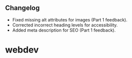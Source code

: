 ## Changelog
- Fixed missing alt attributes for images (Part 1 feedback).
- Corrected incorrect heading levels for accessibility.
- Added meta description for SEO (Part 1 feedback).

# webdev